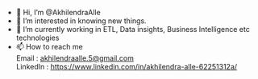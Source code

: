 - 👋 Hi, I’m @AkhilendraAlle
- 👀 I’m interested in knowing new things.
- 🌱 I’m currently working in ETL, Data insights, Business Intelligence etc technologies
- 📫 How to reach me  
       Email    : 	 akhilendraalle.5@gmail.com                                                                                                                         
       LinkedIn :  https://www.linkedin.com/in/akhilendra-alle-62251312a/

<!---
AkhilendraAlle/AkhilendraAlle is a ✨ special ✨ repository because its `README.md` (this file) appears on your GitHub profile.
You can click the Preview link to take a look at your changes.
--->
